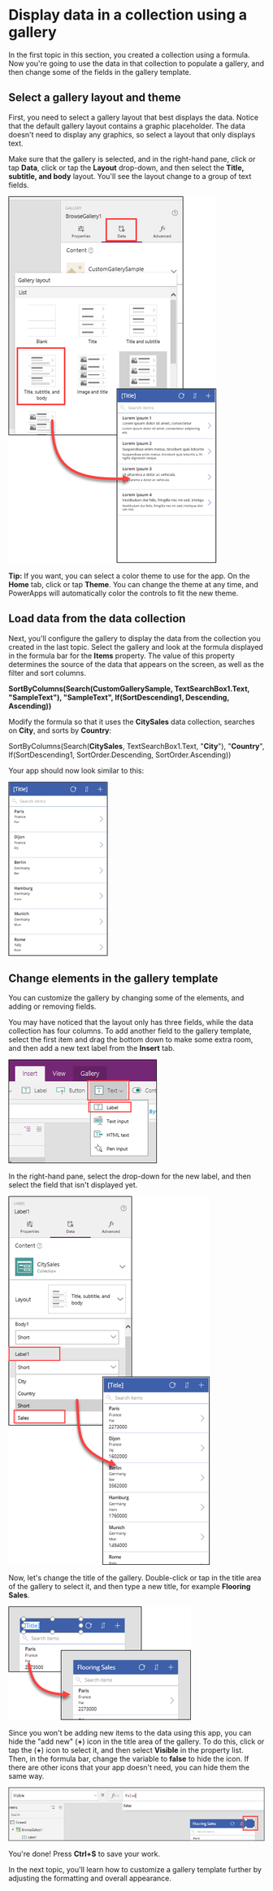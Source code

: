 <properties
   pageTitle="Display data in a collection using a gallery | Microsoft PowerApps"
   description="Display data in a collection using a gallery and modify some of the fields"
   services=""
   suite="powerapps"
   documentationCenter="na"
   authors="skjerland"
   manager="anneta"
   editor=""
   tags=""/>

<tags
   ms.service="powerapps"
   ms.devlang="na"
   ms.topic="get-started-article"
   ms.tgt_pltfrm="na"
   ms.workload="na"
   ms.date="10/06/2017"
   ms.author="sharik"/>

# Display data in a collection using a gallery
In the first topic in this section, you created a collection using a formula. Now you're going to use the data in that collection to populate a gallery, and then change some of the fields in the gallery template.

## Select a gallery layout and theme
First, you need to select a gallery layout that best displays the data. Notice that the default gallery layout contains a graphic placeholder. The data doesn't need to display any graphics, so select a layout that only displays text.

Make sure that the gallery is selected, and in the right-hand pane, click or tap **Data**, click or tap the **Layout** drop-down, and then select the **Title, subtitle, and body** layout. You'll see the layout change to a group of text fields.

![Add layout](./media/learning-create-gallery/add-layout.png)

**Tip:** If you want, you can select a color theme to use for the app. On the **Home** tab, click or tap **Theme**. You can change the theme at any time, and PowerApps will automatically color the controls to fit the new theme.

## Load data from the data collection
Next, you'll configure the gallery to display the data from the collection you created in the last topic. Select the gallery and look at the formula displayed in the formula bar for the **Items** property. The value of this property determines the source of the data that appears on the screen, as well as the filter and sort columns.

**SortByColumns(Search(CustomGallerySample, TextSearchBox1.Text, "SampleText"), "SampleText", If(SortDescending1, Descending, Ascending))**

Modify the formula so that it uses the **CitySales** data collection, searches on **City**, and sorts by **Country**:

SortByColumns(Search(**CitySales**, TextSearchBox1.Text, "**City**"), "**Country**", If(SortDescending1, SortOrder.Descending, SortOrder.Ascending))

Your app should now look similar to this:

![Data layout](./media/learning-create-gallery/data-layout.png)

## Change elements in the gallery template
You can customize the gallery by changing some of the elements, and adding or removing fields.

You may have noticed that the layout only has three fields, while the data collection has four columns. To add another field to the gallery template, select the first item and drag the bottom down to make some extra room, and then add a new text label from the **Insert** tab.

![New label](./media/learning-create-gallery/new-label.png)

In the right-hand pane, select the drop-down for the new label, and then select the field that isn't displayed yet.

![Update layout](./media/learning-create-gallery/updated-layout.png)

Now, let's change the title of the gallery. Double-click or tap in the title area of the gallery to select it, and then type a new title, for example **Flooring Sales**.

![New title](./media/learning-create-gallery/new-title.png)

Since you won't be adding new items to the data using this app, you can hide the "add new" (**+**) icon in the title area of the gallery. To do this, click or tap the (**+**) icon to select it, and then select **Visible** in the property list. Then, in the formula bar, change the variable to **false** to hide the icon. If there are other icons that your app doesn't need, you can hide them the same way.

![Hide icon](./media/learning-create-gallery/hide-icon.png)

You're done! Press **Ctrl+S** to save your work.

In the next topic, you'll learn how to customize a gallery template further by adjusting the formatting and overall appearance.
